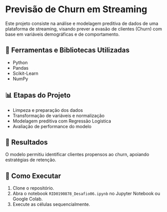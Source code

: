 # Previsão de Churn em Streaming

Este projeto consiste na análise e modelagem preditiva de dados de uma plataforma de streaming, visando prever a evasão de clientes (Churn) com base em variáveis demográficas e de comportamento.

## 🔧 Ferramentas e Bibliotecas Utilizadas
- Python
- Pandas
- Scikit-Learn
- NumPy

## 📊 Etapas do Projeto
- Limpeza e preparação dos dados
- Transformação de variáveis e normalização
- Modelagem preditiva com Regressão Logística
- Avaliação de performance do modelo

## 🎯 Resultados
O modelo permitiu identificar clientes propensos ao churn, apoiando estratégias de retenção.

## 🚀 Como Executar
1. Clone o repositório.
2. Abra o notebook `RID0190878_Desafio06.ipynb` no Jupyter Notebook ou Google Colab.
3. Execute as células sequencialmente.
